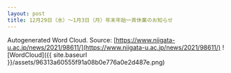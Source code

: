 ```yaml
---
layout: post
title: 12月29日（水）～1月3日（月）年末年始一斉休業のお知らせ
---
```

Autogenerated Word Cloud.
Source\: [https://www.niigata-u.ac.jp/news/2021/98611/](https://www.niigata-u.ac.jp/news/2021/98611/)
![WordCloud]({{ site.baseurl }}/assets/96313a60555f91a08b0e776a0e2d487e.png)
